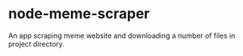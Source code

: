 # node-meme-scraper
An app scraping meme website and downloading a number of files in project directory.

